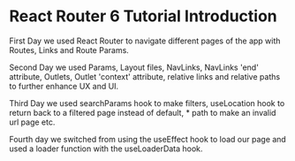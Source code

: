 # React Router 6 Tutorial Introduction

First Day we used React Router to navigate different pages of the app with Routes, Links and Route Params.

Second Day we used Params, Layout files, NavLinks, NavLinks 'end' attribute, Outlets, Outlet 'context' attribute, relative links and relative paths to further enhance UX and UI.

Third Day we used searchParams hook to make filters, useLocation hook to return back to a filtered page instead of default, * path to make an invalid url page etc.

Fourth day we switched from using the useEffect hook to load our page and used a loader function with the useLoaderData hook.
